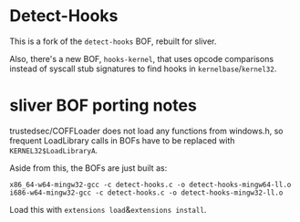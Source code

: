 # Detect-Hooks

This is a fork of the `detect-hooks` BOF, rebuilt for sliver.

Also, there's a new BOF, `hooks-kernel`, that uses opcode comparisons instead of syscall stub signatures to find hooks in `kernelbase`/`kernel32`.

# sliver BOF porting notes

trustedsec/COFFLoader does not load any functions from windows.h, so frequent LoadLibrary calls in BOFs have to be replaced with `KERNEL32$LoadLibraryA`.

Aside from this, the BOFs are just built as: 
```
x86_64-w64-mingw32-gcc -c detect-hooks.c -o detect-hooks-mingw64-ll.o
i686-w64-mingw32-gcc -c detect-hooks.c -o detect-hooks-mingw32-ll.o
```

Load this with `extensions load`&`extensions install`.
